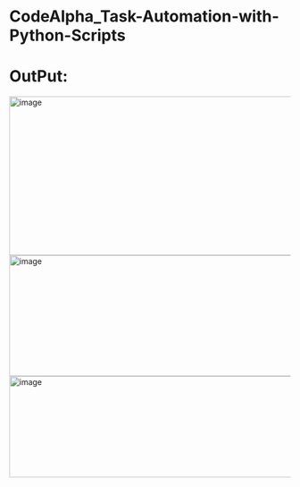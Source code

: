 # CodeAlpha_Task-Automation-with-Python-Scripts

# OutPut:
<img width="873" height="284" alt="image" src="https://github.com/user-attachments/assets/a2105d7c-4c8e-418d-a582-be5359f5af2f" />
<img width="765" height="216" alt="image" src="https://github.com/user-attachments/assets/8469e9af-aec8-499e-a4ea-1c761b755fb0" />
<img width="790" height="181" alt="image" src="https://github.com/user-attachments/assets/fa7484cb-c554-4839-84ba-3d2d520910e6" />


